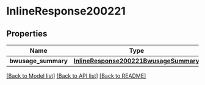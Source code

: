 # InlineResponse200221

## Properties
Name | Type | Description | Notes
------------ | ------------- | ------------- | -------------
**bwusage_summary** | [**InlineResponse200221BwusageSummary**](InlineResponse200221BwusageSummary.md) |  | [optional] 

[[Back to Model list]](../README.md#documentation-for-models) [[Back to API list]](../README.md#documentation-for-api-endpoints) [[Back to README]](../README.md)

